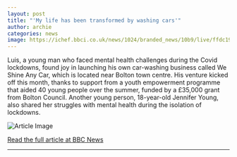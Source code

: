 ```yaml
---
layout: post
title: "'My life has been transformed by washing cars'"
author: archie
categories: news
image: https://ichef.bbci.co.uk/news/1024/branded_news/10b9/live/ffdc1910-951d-11f0-9970-4b07818c144e.jpg
---
```

Luis, a young man who faced mental health challenges during the Covid lockdowns, found joy in launching his own car-washing business called We Shine Any Car, which is located near Bolton town centre. His venture kicked off this month, thanks to support from a youth empowerment programme that aided 40 young people over the summer, funded by a £35,000 grant from Bolton Council. Another young person, 18-year-old Jennifer Young, also shared her struggles with mental health during the isolation of lockdowns.

![Article Image](https://ichef.bbci.co.uk/news/1024/branded_news/10b9/live/ffdc1910-951d-11f0-9970-4b07818c144e.jpg)

[Read the full article at BBC News](https://www.bbc.com/news/articles/cm2zv4md2wko?at_medium=RSS&at_campaign=rss)

---
